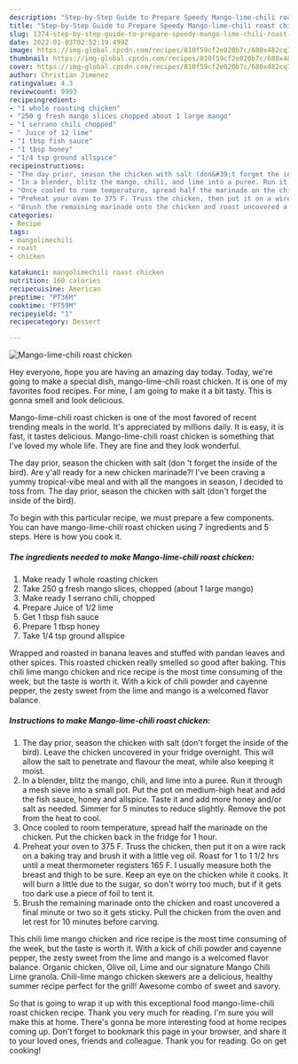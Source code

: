 ```yaml
---
description: "Step-by-Step Guide to Prepare Speedy Mango-lime-chili roast chicken"
title: "Step-by-Step Guide to Prepare Speedy Mango-lime-chili roast chicken"
slug: 1374-step-by-step-guide-to-prepare-speedy-mango-lime-chili-roast-chicken
date: 2022-01-03T02:52:19.499Z
image: https://img-global.cpcdn.com/recipes/810f59cf2e020b7c/680x482cq70/mango-lime-chili-roast-chicken-recipe-main-photo.jpg
thumbnail: https://img-global.cpcdn.com/recipes/810f59cf2e020b7c/680x482cq70/mango-lime-chili-roast-chicken-recipe-main-photo.jpg
cover: https://img-global.cpcdn.com/recipes/810f59cf2e020b7c/680x482cq70/mango-lime-chili-roast-chicken-recipe-main-photo.jpg
author: Christian Jimenez
ratingvalue: 4.3
reviewcount: 9993
recipeingredient:
- "1 whole roasting chicken"
- "250 g fresh mango slices chopped about 1 large mango"
- "1 serrano chili chopped"
- " Juice of 12 lime"
- "1 tbsp fish sauce"
- "1 tbsp honey"
- "1/4 tsp ground allspice"
recipeinstructions:
- "The day prior, season the chicken with salt (don&#39;t forget the inside of the bird). Leave the chicken uncovered in your fridge overnight. This will allow the salt to penetrate and flavour the meat, while also keeping it moist."
- "In a blender, blitz the mango, chili, and lime into a puree. Run it through a mesh sieve into a small pot. Put the pot on medium-high heat and add the fish sauce, honey and allspice. Taste it and add more honey and/or salt as needed. Simmer for 5 minutes to reduce slightly. Remove the pot from the heat to cool."
- "Once cooled to room temperature, spread half the marinade on the chicken. Put the chicken back in the fridge for 1 hour."
- "Preheat your oven to 375 F. Truss the chicken, then put it on a wire rack on a baking tray and brush it with a little veg oil. Roast for 1 to 1 1/2 hrs until a meat thermometer registers 165 F. I usually measure both the breast and thigh to be sure. Keep an eye on the chicken while it cooks. It will burn a little due to the sugar, so don&#39;t worry too much, but if it gets too dark use a piece of foil to tent it."
- "Brush the remaining marinade onto the chicken and roast uncovered a final minute or two so it gets sticky. Pull the chicken from the oven and let rest for 10 minutes before carving."
categories:
- Recipe
tags:
- mangolimechili
- roast
- chicken

katakunci: mangolimechili roast chicken 
nutrition: 160 calories
recipecuisine: American
preptime: "PT36M"
cooktime: "PT59M"
recipeyield: "1"
recipecategory: Dessert

---
```



![Mango-lime-chili roast chicken](https://img-global.cpcdn.com/recipes/810f59cf2e020b7c/680x482cq70/mango-lime-chili-roast-chicken-recipe-main-photo.jpg)

Hey everyone, hope you are having an amazing day today. Today, we're going to make a special dish, mango-lime-chili roast chicken. It is one of my favorites food recipes. For mine, I am going to make it a bit tasty. This is gonna smell and look delicious.

Mango-lime-chili roast chicken is one of the most favored of recent trending meals in the world. It's appreciated by millions daily. It is easy, it is fast, it tastes delicious. Mango-lime-chili roast chicken is something that I've loved my whole life. They are fine and they look wonderful.

The day prior, season the chicken with salt (don &#39;t forget the inside of the bird). Are y&#39;all ready for a new chicken marinade?! I&#39;ve been craving a yummy tropical-vibe meal and with all the mangoes in season, I decided to toss from. The day prior, season the chicken with salt (don&#39;t forget the inside of the bird).


To begin with this particular recipe, we must prepare a few components. You can have mango-lime-chili roast chicken using 7 ingredients and 5 steps. Here is how you cook it.

<!--inarticleads1-->

##### The ingredients needed to make Mango-lime-chili roast chicken:

1. Make ready 1 whole roasting chicken
1. Take 250 g fresh mango slices, chopped (about 1 large mango)
1. Make ready 1 serrano chili, chopped
1. Prepare  Juice of 1/2 lime
1. Get 1 tbsp fish sauce
1. Prepare 1 tbsp honey
1. Take 1/4 tsp ground allspice


Wrapped and roasted in banana leaves and stuffed with pandan leaves and other spices. This roasted chicken really smelled so good after baking. This chili lime mango chicken and rice recipe is the most time consuming of the week, but the taste is worth it. With a kick of chili powder and cayenne pepper, the zesty sweet from the lime and mango is a welcomed flavor balance. 

<!--inarticleads2-->

##### Instructions to make Mango-lime-chili roast chicken:

1. The day prior, season the chicken with salt (don&#39;t forget the inside of the bird). Leave the chicken uncovered in your fridge overnight. This will allow the salt to penetrate and flavour the meat, while also keeping it moist.
1. In a blender, blitz the mango, chili, and lime into a puree. Run it through a mesh sieve into a small pot. Put the pot on medium-high heat and add the fish sauce, honey and allspice. Taste it and add more honey and/or salt as needed. Simmer for 5 minutes to reduce slightly. Remove the pot from the heat to cool.
1. Once cooled to room temperature, spread half the marinade on the chicken. Put the chicken back in the fridge for 1 hour.
1. Preheat your oven to 375 F. Truss the chicken, then put it on a wire rack on a baking tray and brush it with a little veg oil. Roast for 1 to 1 1/2 hrs until a meat thermometer registers 165 F. I usually measure both the breast and thigh to be sure. Keep an eye on the chicken while it cooks. It will burn a little due to the sugar, so don&#39;t worry too much, but if it gets too dark use a piece of foil to tent it.
1. Brush the remaining marinade onto the chicken and roast uncovered a final minute or two so it gets sticky. Pull the chicken from the oven and let rest for 10 minutes before carving.


This chili lime mango chicken and rice recipe is the most time consuming of the week, but the taste is worth it. With a kick of chili powder and cayenne pepper, the zesty sweet from the lime and mango is a welcomed flavor balance. Organic chicken, Olive oil, Lime and our signature Mango Chili Lime granola. Chili-lime mango chicken skewers are a delicious, healthy summer recipe perfect for the grill! Awesome combo of sweet and savory. 

So that is going to wrap it up with this exceptional food mango-lime-chili roast chicken recipe. Thank you very much for reading. I'm sure you will make this at home. There's gonna be more interesting food at home recipes coming up. Don't forget to bookmark this page in your browser, and share it to your loved ones, friends and colleague. Thank you for reading. Go on get cooking!
